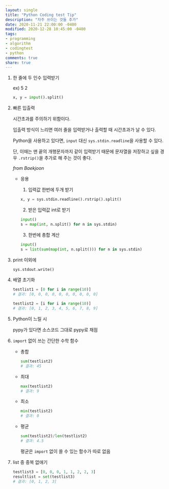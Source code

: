 ```yaml
---
layout: single
title: "Python Coding test Tip"
description: "자주 쓰이는 것들 추가"
date: 2020-11-21 22:00:00 -0400
modified: 2020-12-28 10:45:00 -0400
tags: 
- programming
- algorithm
- codingtest
- python
comments: true
share: true
---
```


1. 한 줄에 두 인수 입력받기

	ex) 5 2
	```python
	x, y = input().split()
	```
	
2. 빠른 입출력

	시간초과를 주의하기 위함이다.

	입출력 방식이 느리면 여러 줄을 입력받거나 출력할 때 시간초과가 날 수 있다.

	Python을 사용하고 있다면, `input` 대신 `sys.stdin.readline`을 사용할 수 있다.

	단, 이때는 맨 끝의 개행문자까지 같이 입력받기 때문에 문자열을 저장하고 싶을 경우 `.rstrip()`을 추가로 해 주는 것이 좋다.

	*from Baekjoon*

	- 응용
	
		1. 입력값 한번에 두개 받기
		```python
		x, y = sys.stdin.readline().rstrip().split()
		```
		2. 받은 입력값 int로 받기
		```python
		input()
		s = map(int, n.split() for n in sys.stdin)
		```
		3. 한번에 총합 계산
		```python
		input()
		s = list(sum(map(int, n.split())) for n in sys.stdin)
		```

3. print 이외에

	```python
	sys.stdout.write()
	```
	
4. 배열 초기화

	```python
	testlist1 = [0 for i in range(10)]
	# 결과: [0, 0, 0, 0, 0, 0, 0, 0, 0, 0]
	```
	
	```python
	testlist2 = [i for i in range(10)]
	# 결과: [0, 1, 2, 3, 4, 5, 6, 7, 8, 9]
	```
	
5. Python이 느릴 시

	pypy가 있다면 소스코드 그대로 pypy로 채점
	
	
	
6. `import` 없이 쓰는 간단한 수학 함수

   - 총합

     ```python
     sum(testlist2)
     # 결과: 45
     ```     

   - 최대

     ```python
     max(testlist2)
     # 결과: 9
     ```     

   - 최소

     ```python
     min(testlist2)
     # 결과: 0
     ```     

   - 평균

     ```python
     sum(testlist2)/len(testlist2)
     # 결과: 4.5
     ```

     평균은 `import` 없이 쓸 수 있는 함수가 따로 없음

7. list 중 중복 없애기

   ```python
   testlist3 = [0, 0, 0, 1, 1, 2, 2, 3]
   resultlist = set(testlist3)
   # 결과: [0, 1, 2, 3]
   ```

   

   

